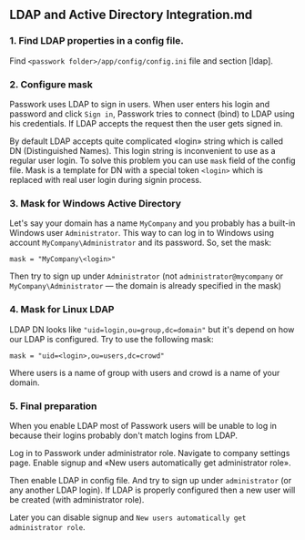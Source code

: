 ## LDAP and Active Directory Integration.md


### 1. Find LDAP properties in a config file.
Find `<passwork folder>/app/config/config.ini` file and section [ldap].

### 2. Configure mask
Passwork uses LDAP to sign in users. When user enters his login and password and click `Sign in`, Passwork tries to connect (bind) to LDAP using his credentials. If LDAP accepts the request then the user gets signed in.

By default LDAP accepts quite complicated «login» string which is called DN (Distinguished Names). This login string is inconvenient to use as a regular user login. To solve this problem you can use `mask` field of the config file. Mask is a template for DN with a special token `<login>` which is replaced with real user login during signin process.

### 3. Mask for Windows Active Directory
Let's say your domain has a name `MyCompany` and you probably has a built-in Windows user `Administrator`. This way to can log in to Windows using account `MyCompany\Administrator` and its password.
So, set the mask:

```
mask = "MyCompany\<login>"
```

Then try to sign up under `Administrator` (not `administrator@mycompany` or `MyCompany\Administrator` — the domain is already specified in the mask)

### 4. Mask for Linux LDAP
LDAP DN looks like `"uid=login,ou=group,dc=domain"` but it's depend on how our LDAP is configured. 
Try to use the following mask:

```
mask = "uid=<login>,ou=users,dc=crowd"
```

Where users is a name of group with users and crowd is a name of your domain.

### 5. Final preparation 
When you enable LDAP most of Passwork users will be unable to log in because their logins probably don't match logins from LDAP.

Log in to Passwork under administrator role. Navigate to company settings page. Enable signup and «New users automatically get administrator role».

Then enable LDAP in config file.
And try to sign up under `administrator` (or any another LDAP login). 
If LDAP is properly configured then a new user will be created (with administrator role).

Later you can disable signup and `New users automatically get administrator role`.

